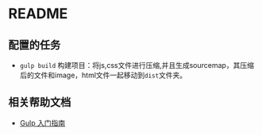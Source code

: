 # README

## 配置的任务
* `gulp build` 构建项目：将js,css文件进行压缩,并且生成sourcemap，其压缩后的文件和image，html文件一起移动到`dist`文件夹。

## 相关帮助文档
* [Gulp 入门指南](https://github.com/nimojs/gulp-book)